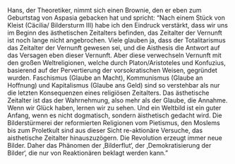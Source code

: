 Hans, der Theoretiker, nimmt sich einen Brownie, den er eben zum Geburtstag von Aspasia gebacken hat und spricht: “Nach einem Stück von Kleist (Cäcilia/ Bildersturm III) habe ich den Eindruck verstärkt, dass wir uns im Beginn des ästhetischen Zeitalters befinden, das Zeitalter der Vernunft ist noch lange nicht angebrochen. Viele glauben ja, dass der Totalitarismus das Zeitalter der Vernunft gewesen sei, und die Aisthesis die Antwort auf das Versagen eben dieser Vernunft. Aber diese verwechseln Vernunft mit den großen Weltreligionen, welche durch Platon/Aristoteles und Konfuzius, basierend auf der Pervertierung der vorsokratischen Weisen, gegründet wurden. Faschismus (Glaube an Macht), Kommunismus (Glaube an Hoffnung) und Kapitalismus (Glaube ans Geld) sind so verstehbar als nur die letzten Konsequenzen eines religiösen Zeitalters.
Das ästhetische Zeitalter ist das der Wahrnehmung, also mehr als der Glaube, die Annahme. Wenn wir Glück haben, lernen wir zu sehen. Und ein Weltbild ist ein guter Anfang, wenn es nicht dogmatisch, sondern äisthetisch gedacht wird. Die Bilderstürmerei der reformierten Religionen vom Pietismus, den Moslems bis zum Proletkult sind aus dieser Sicht re-aktionäre Versuche, das aisthetische Zeitalter hinauszuzögern.
Die Revolution erzeugt immer neue Bilder. Daher das Phänomen der ‚Bilderflut‘, der ‚Demokratisierung der Bilder‘, die nur von Reaktionären beklagt werden kann.”